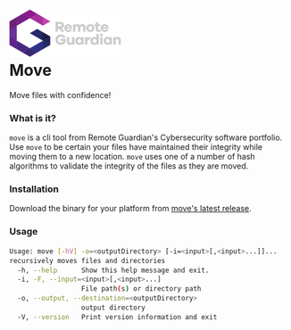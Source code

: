 <h1><img alt="RG-Logo.svg" src="cli/src/main/doc/remoteGuardianLogo_darkmode.svg" width="200"/>
<br>
Move</h1>

Move files with confidence!

### What is it?
`move` is a cli tool from Remote Guardian's Cybersecurity software portfolio. Use `move` to be certain your files have maintained their integrity while moving them to a new location. `move` uses one of a number of hash algorithms to validate the integrity of the files as they are moved.

### Installation

Download the binary for your platform from [move's latest release](https://github.com/RemoteGuardian/move/releases).

### Usage

```bash
Usage: move [-hV] -o=<outputDirectory> [-i=<input>[,<input>...]]...
recursively moves files and directories
  -h, --help      Show this help message and exit.
  -i, -F, --input=<input>[,<input>...]
                  File path(s) or directory path
  -o, --output, --destination=<outputDirectory>
                  output directory
  -V, --version   Print version information and exit
```




